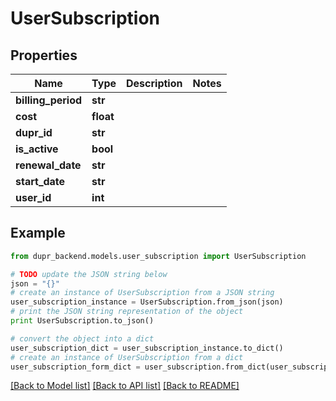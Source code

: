 # UserSubscription


## Properties
Name | Type | Description | Notes
------------ | ------------- | ------------- | -------------
**billing_period** | **str** |  | 
**cost** | **float** |  | 
**dupr_id** | **str** |  | 
**is_active** | **bool** |  | 
**renewal_date** | **str** |  | 
**start_date** | **str** |  | 
**user_id** | **int** |  | 

## Example

```python
from dupr_backend.models.user_subscription import UserSubscription

# TODO update the JSON string below
json = "{}"
# create an instance of UserSubscription from a JSON string
user_subscription_instance = UserSubscription.from_json(json)
# print the JSON string representation of the object
print UserSubscription.to_json()

# convert the object into a dict
user_subscription_dict = user_subscription_instance.to_dict()
# create an instance of UserSubscription from a dict
user_subscription_form_dict = user_subscription.from_dict(user_subscription_dict)
```
[[Back to Model list]](../README.md#documentation-for-models) [[Back to API list]](../README.md#documentation-for-api-endpoints) [[Back to README]](../README.md)



